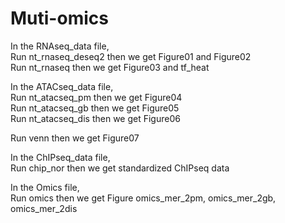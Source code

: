 # Muti-omics  

In the RNAseq_data file,    
Run nt_rnaseq_deseq2 then we get Figure01 and Figure02  
Run nt_rnaseq then we get Figure03 and tf_heat  

In the ATACseq_data file,   
Run nt_atacseq_pm then we get Figure04  
Run nt_atacseq_gb then we get Figure05  
Run nt_atacseq_dis then we get Figure06  

Run venn then we get Figure07  

In the ChIPseq_data file,  
Run chip_nor then we get standardized ChIPseq data  

In the Omics file,  
Run omics then we get Figure omics_mer_2pm, omics_mer_2gb, omics_mer_2dis    


